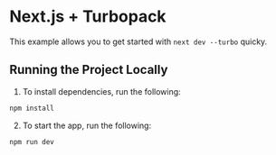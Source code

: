 # Next.js + Turbopack

This example allows you to get started with `next dev --turbo` quicky.

## Running the Project Locally

1. To install dependencies, run the following:

```sh
npm install
```

2. To start the app, run the following:

```sh
npm run dev
```
